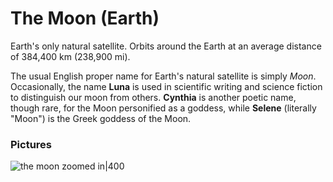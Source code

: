 # The Moon (Earth)

Earth's only natural satellite. Orbits around the Earth at an average distance of 384,400 km (238,900 mi).

The usual English proper name for Earth's natural satellite is simply _Moon_. Occasionally, the name **Luna** is used in scientific writing and science fiction to distinguish our moon from others. **Cynthia** is another poetic name, though rare, for the Moon personified as a goddess, while **Selene** (literally "Moon") is the Greek goddess of the Moon.

### Pictures

![the moon zoomed in|400](https://upload.wikimedia.org/wikipedia/commons/e/e1/FullMoon2010.jpg)
